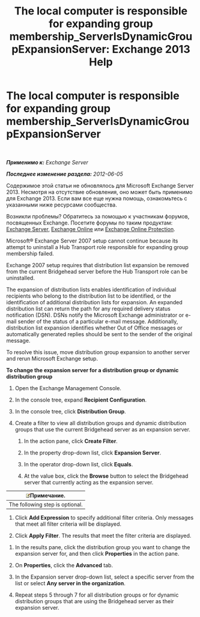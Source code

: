 ﻿---
title: 'The local computer is responsible for expanding group membership_ServerIsDynamicGroupExpansionServer: Exchange 2013 Help'
TOCTitle: The local computer is responsible for expanding group membership_ServerIsDynamicGroupExpansionServer
ms:assetid: f6fdd8e1-fda1-45be-b8a2-0d356dbe7d83
ms:mtpsurl: https://technet.microsoft.com/ru-ru/library/ms.exch.setupreadiness.serverisdynamicgroupexpansionserver(v=EXCHG.150)
ms:contentKeyID: 50489479
ms.date: 04/30/2018
mtps_version: v=EXCHG.150
ms.translationtype: HT
---

# The local computer is responsible for expanding group membership\_ServerIsDynamicGroupExpansionServer

 

_**Применимо к:** Exchange Server_

_**Последнее изменение раздела:** 2012-06-05_

Содержимое этой статьи не обновлялось для Microsoft Exchange Server 2013. Несмотря на отсутствие обновления, оно может быть применимо для Exchange 2013. Если вам все еще нужна помощь, ознакомьтесь с указанными ниже ресурсами сообщества.

Возникли проблемы? Обратитесь за помощью к участникам форумов, посвященных Exchange. Посетите форумы по таким продуктам: [Exchange Server](https://go.microsoft.com/fwlink/p/?linkid=60612), [Exchange Online](https://go.microsoft.com/fwlink/p/?linkid=267542) или [Exchange Online Protection](https://go.microsoft.com/fwlink/p/?linkid=285351).

Microsoft® Exchange Server 2007 setup cannot continue because its attempt to uninstall a Hub Transport role responsible for expanding group membership failed.

Exchange 2007 setup requires that distribution list expansion be removed from the current Bridgehead server before the Hub Transport role can be uninstalled.

The expansion of distribution lists enables identification of individual recipients who belong to the distribution list to be identified, or the identification of additional distribution lists for expansion. An expanded distribution list can return the path for any required delivery status notification (DSN). DSNs notify the Microsoft Exchange administrator or e-mail sender of the status of a particular e-mail message. Additionally, distribution list expansion identifies whether Out of Office messages or automatically generated replies should be sent to the sender of the original message.

To resolve this issue, move distribution group expansion to another server and rerun Microsoft Exchange setup.

**To change the expansion server for a distribution group or dynamic distribution group**

1.  Open the Exchange Management Console.

2.  In the console tree, expand **Recipient Configuration**.

3.  In the console tree, click **Distribution Group**.

4.  Create a filter to view all distribution groups and dynamic distribution groups that use the current Bridgehead server as an expansion server.
    
    1.  In the action pane, click **Create Filter**.
    
    2.  In the property drop-down list, click **Expansion Server**.
    
    3.  In the operator drop-down list, click **Equals**.
    
    4.  At the value box, click the **Browse** button to select the Bridgehead server that currently acting as the expansion server.

<table>
<thead>
<tr class="header">
<th><img src="images/JJ126620.note(EXCHG.150).gif" title="Примечание" alt="Примечание" />Примечание.</th>
</tr>
</thead>
<tbody>
<tr class="odd">
<td>The following step is optional.</td>
</tr>
</tbody>
</table>


1.  Click **Add Expression** to specify additional filter criteria. Only messages that meet all filter criteria will be displayed.

2.  Click **Apply Filter**. The results that meet the filter criteria are displayed.

<!-- end list -->

1.  In the results pane, click the distribution group you want to change the expansion server for, and then click **Properties** in the action pane.

2.  On **Properties**, click the **Advanced** tab.

3.  In the Expansion server drop-down list, select a specific server from the list or select **Any server in the organization**.

4.  Repeat steps 5 through 7 for all distribution groups or for dynamic distribution groups that are using the Bridgehead server as their expansion server.

